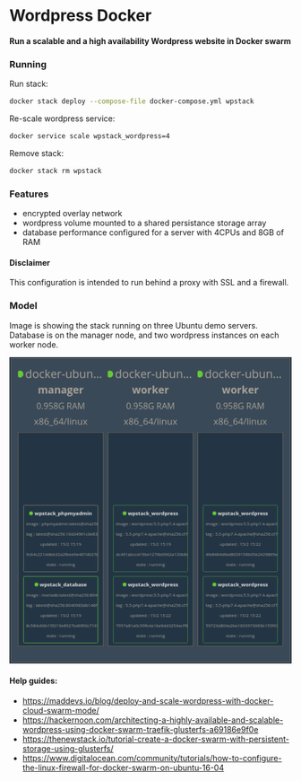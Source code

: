 # Wordpress Docker

#### Run a scalable and a high availability Wordpress website in Docker swarm

### Running

Run stack:

```bash
docker stack deploy --compose-file docker-compose.yml wpstack
```

Re-scale wordpress service:

```bash
docker service scale wpstack_wordpress=4
```

Remove stack:

```bash
docker stack rm wpstack
```

### Features

- encrypted overlay network
- wordpress volume mounted to a shared persistance storage array
- database performance configured for a server with 4CPUs and 8GB of RAM

#### Disclaimer

This configuration is intended to run behind a proxy with SSL and a firewall.

### Model

Image is showing the stack running on three Ubuntu demo servers. Database is on the manager node, and two wordpress instances on each worker node.

![Model](model.png)

#### Help guides:

- https://maddevs.io/blog/deploy-and-scale-wordpress-with-docker-cloud-swarm-mode/
- https://hackernoon.com/architecting-a-highly-available-and-scalable-wordpress-using-docker-swarm-traefik-glusterfs-a69186e9f0e
- https://thenewstack.io/tutorial-create-a-docker-swarm-with-persistent-storage-using-glusterfs/
- https://www.digitalocean.com/community/tutorials/how-to-configure-the-linux-firewall-for-docker-swarm-on-ubuntu-16-04
